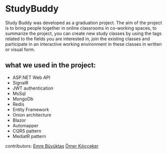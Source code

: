 # StudyBuddy
Study Buddy was developed as a graduation project. The aim of the project is to bring people together in online classrooms in co-working spaces, to summarize the project, you can create new study classes by using the tags related to the fields you are interested in, join the existing classes and participate in an interactive working environment in these classes in written or visual form.
## what we used in the project:
* ASP.NET Web API
* SignalR
* JWT authentication
* MsSql
* MongoDb
* Redis
* Entity Framework
* Onion architecture 
* Blazor
* Automapper
* CQRS pattern
* MediatR pattern

contributors: 
[Emre Büyüktaş](https://github.com/emrebuyuktas)
[Ömer Kılıççeker](https://github.com/Kilicceker)

